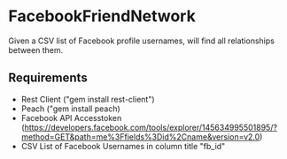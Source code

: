 FacebookFriendNetwork
=====================

Given a CSV list of Facebook profile usernames, will find all relationships between them.

Requirements
------------

- Rest Client ("gem install rest-client")
- Peach ("gem install peach)
- Facebook API Accesstoken (https://developers.facebook.com/tools/explorer/145634995501895/?method=GET&path=me%3Ffields%3Did%2Cname&version=v2.0)
- CSV List of Facebook Usernames in column title "fb_id"
